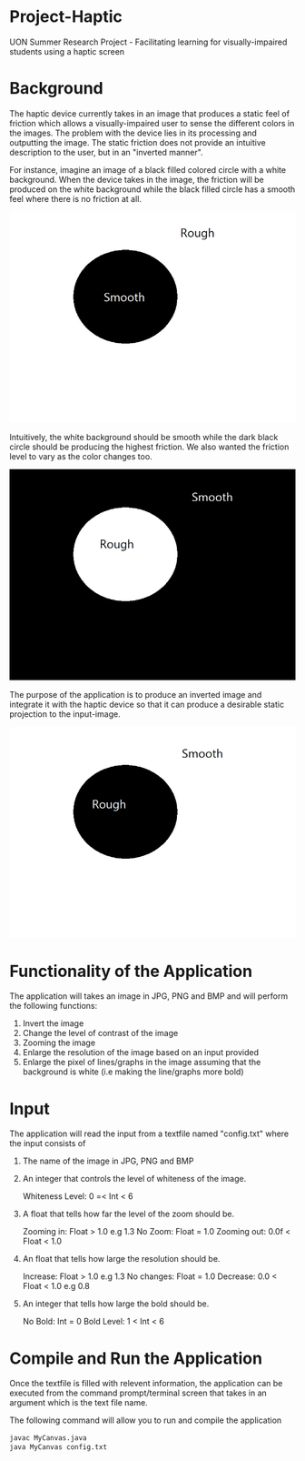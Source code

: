 # Project-Haptic
UON Summer Research Project - Facilitating learning for visually-impaired students using a haptic screen

# Background

The haptic device currently takes in an image that produces a static feel of friction which allows a visually-impaired user to sense the different colors in the images. The problem with the device lies in its processing and outputting the image. The static friction does not provide an intuitive description to the user, but in an "inverted manner".

For instance, imagine an image of a black filled colored circle with a white background. When the device takes in the image, the friction will be produced on the white background while the black filled circle has a smooth feel where there is no friction at all.

![example](example.png)

Intuitively, the white background should be smooth while the dark black circle should be producing the highest friction. We also wanted the friction level to vary as the color changes too.

![example2](example2.png)

The purpose of the application is to produce an inverted image and integrate it with the haptic device so that it can produce a desirable static projection to the input-image.

![example3](example3.png)

# Functionality of the Application

The application will takes an image in JPG, PNG and BMP and will perform the following functions:

 1. Invert the image
 2. Change the level of contrast of the image
 3. Zooming the image
 4. Enlarge the resolution of the image based on an input provided
 5. Enlarge the pixel of lines/graphs in the image assuming that the background is white (i.e making the line/graphs more bold)

# Input

The application will read the input from a textfile named "config.txt" where the input consists of

 1. The name of the image in JPG, PNG and BMP
 2. An integer that controls the level of whiteness of the image. 

	Whiteness Level: 0 =< Int < 6

 3. A float that tells how far the level of the zoom should be. 

	Zooming in: Float > 1.0 e.g 1.3
	No Zoom: Float = 1.0
	Zooming out: 0.0f < Float < 1.0 

 4. An float that tells how large the resolution should be.

	Increase: Float > 1.0 e.g 1.3
	No changes: Float = 1.0
	Decrease: 0.0 < Float < 1.0 e.g 0.8

 5. An integer that tells how large the bold should be. 
	
	No Bold: Int = 0
	Bold Level: 1 < Int < 6
 

# Compile and Run the Application

Once the textfile is filled with relevent information, the application can be executed from the command prompt/terminal screen that takes in an argument which is the text file name.

The following command will allow you to run and compile the application

```
javac MyCanvas.java
java MyCanvas config.txt
```

